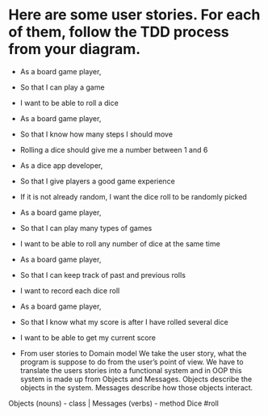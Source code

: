 # Here are some user stories. For each of them, follow the TDD process from your diagram.

* As a board game player,
* So that I can play a game
* I want to be able to roll a dice

* As a board game player,
* So that I know how many steps I should move
* Rolling a dice should give me a number between 1 and 6

* As a dice app developer,
* So that I give players a good game experience
* If it is not already random, I want the dice roll to be randomly picked

* As a board game player,
* So that I can play many types of games
* I want to be able to roll any number of dice at the same time

* As a board game player,
* So that I can keep track of past and previous rolls
* I want to record each dice roll

* As a board game player,
* So that I know what my score is after I have rolled several dice
* I want to be able to get my current score


*  From user stories to Domain model
We take the user story, what the program is suppose to do from the user’s point of view.
We have to translate the users stories into a functional system and in OOP this system is made up from Objects and  Messages.
Objects describe the objects in the system.
Messages describe how those objects interact.

Objects	(nouns) - class	    |     Messages (verbs) - method
Dice                              #roll
